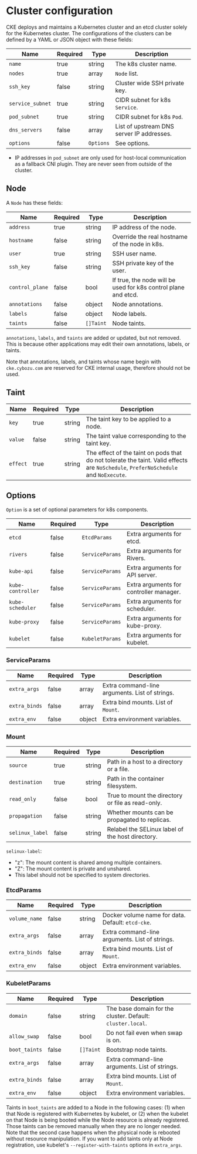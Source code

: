Cluster configuration
=====================

CKE deploys and maintains a Kubernetes cluster and an etcd cluster solely for
the Kubernetes cluster.  The configurations of the clusters can be defined by
a YAML or JSON object with these fields:

Name            | Required | Type      | Description
--------------- | -------- | --------- | -----------
`name`          | true     | string    | The k8s cluster name.
`nodes`         | true     | array     | `Node` list.
`ssh_key`       | false    | string    | Cluster wide SSH private key.
`service_subnet`| true     | string    | CIDR subnet for k8s `Service`.
`pod_subnet`    | true     | string    | CIDR subnet for k8s `Pod`.
`dns_servers`   | false    | array     | List of upstream DNS server IP addresses.
`options`       | false    | `Options` | See options.

* IP addresses in `pod_subnet` are only used for host-local communication
  as a fallback CNI plugin.  They are never seen from outside of the cluster.

Node
----

A `Node` has these fields:

Name            | Required | Type      | Description
--------------- | -------- | --------- | -----------
`address`       | true     | string    | IP address of the node.
`hostname`      | false    | string    | Override the real hostname of the node in k8s.
`user`          | true     | string    | SSH user name.
`ssh_key`       | false    | string    | SSH private key of the user.
`control_plane` | false    | bool      | If true, the node will be used for k8s control plane and etcd.
`annotations`   | false    | object    | Node annotations.
`labels`        | false    | object    | Node labels.
`taints`        | false    | `[]Taint` | Node taints.

`annotations`, `labels`, and `taints` are added or updated, but not removed.
This is because other applications may edit their own annotations, labels, or taints.

Note that annotations, labels, and taints whose name begin with `cke.cybozu.com` are
reserved for CKE internal usage, therefore should not be used.

Taint
-----

Name     | Required | Type   | Description
-------- | -------- | ------ | -----------
`key`    | true     | string | The taint key to be applied to a node.
`value`  | false    | string | The taint value corresponding to the taint key.
`effect` | true     | string | The effect of the taint on pods that do not tolerate the taint. Valid effects are `NoSchedule`, `PreferNoSchedule` and `NoExecute`.

Options
-------

`Option` is a set of optional parameters for k8s components.

Name              | Required | Type            | Description
----------------- | -------- | --------------- | -----------
`etcd`            | false    | `EtcdParams`    | Extra arguments for etcd.
`rivers`          | false    | `ServiceParams` | Extra arguments for Rivers.
`kube-api`        | false    | `ServiceParams` | Extra arguments for API server.
`kube-controller` | false    | `ServiceParams` | Extra arguments for controller manager.
`kube-scheduler`  | false    | `ServiceParams` | Extra arguments for scheduler.
`kube-proxy`      | false    | `ServiceParams` | Extra arguments for kube-proxy.
`kubelet`         | false    | `KubeletParams` | Extra arguments for kubelet.

### ServiceParams

Name              | Required | Type   | Description
----------------- | -------- | ------ | -----------
`extra_args`      | false    | array  | Extra command-line arguments.  List of strings.
`extra_binds`     | false    | array  | Extra bind mounts.  List of `Mount`.
`extra_env`       | false    | object | Extra environment variables.

### Mount

Name              | Required | Type   | Description
----------------- | -------- | ------ | -----------
`source`          | true     | string | Path in a host to a directory or a file.
`destination`     | true     | string | Path in the container filesystem.
`read_only`       | false    | bool   | True to mount the directory or file as read-only.
`propagation`     | false    | string | Whether mounts can be propagated to replicas.
`selinux_label`   | false    | string | Relabel the SELinux label of the host directory.

`selinux-label`:
- "z":  The mount content is shared among multiple containers.
- "Z":  The mount content is private and unshared.
- This label should not be specified to system directories.

### EtcdParams

Name              | Required | Type   | Description
----------------- | -------- | ------ | -----------
`volume_name`     | false    | string | Docker volume name for data. Default: `etcd-cke`.
`extra_args`      | false    | array  | Extra command-line arguments.  List of strings.
`extra_binds`     | false    | array  | Extra bind mounts.  List of `Mount`.
`extra_env`       | false    | object | Extra environment variables.

### KubeletParams

Name              | Required | Type      | Description
----------------- | -------- | --------- | -----------
`domain`          | false    | string    | The base domain for the cluster.  Default: `cluster.local`.
`allow_swap`      | false    | bool      | Do not fail even when swap is on.
`boot_taints`     | false    | `[]Taint` | Bootstrap node taints.
`extra_args`      | false    | array     | Extra command-line arguments.  List of strings.
`extra_binds`     | false    | array     | Extra bind mounts.  List of `Mount`.
`extra_env`       | false    | object    | Extra environment variables.

Taints in `boot_taints` are added to a Node in the following cases:
(1) when that Node is registered with Kubernetes by kubelet, or
(2) when the kubelet on that Node is being booted while the Node resource is already registered.
Those taints can be removed manually when they are no longer needed.
Note that the second case happens when the physical node is rebooted without resource manipulation.
If you want to add taints only at Node registration, use kubelet's `--register-with-taints` options in `extra_args`.
